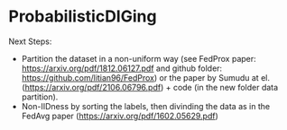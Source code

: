 # ProbabilisticDIGing
Next Steps:

- Partition the dataset in a non-uniform way (see FedProx paper: https://arxiv.org/pdf/1812.06127.pdf and github folder: https://github.com/litian96/FedProx) or the paper by Sumudu at el. (https://arxiv.org/pdf/2106.06796.pdf) + code (in the new folder data partition).
- Non-IIDness by sorting the labels, then divinding the data as in the FedAvg paper (https://arxiv.org/pdf/1602.05629.pdf)

 
